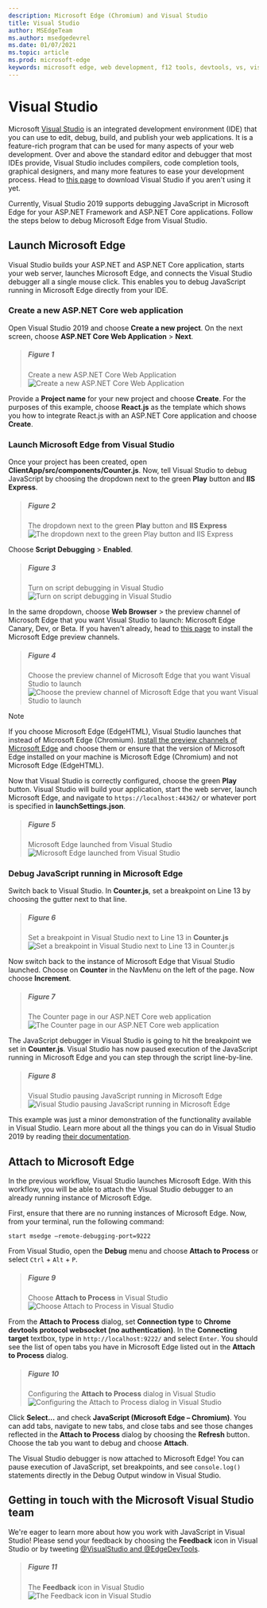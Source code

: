 ```yaml
---
description: Microsoft Edge (Chromium) and Visual Studio
title: Visual Studio
author: MSEdgeTeam
ms.author: msedgedevrel
ms.date: 01/07/2021
ms.topic: article
ms.prod: microsoft-edge
keywords: microsoft edge, web development, f12 tools, devtools, vs, visual studio, debugger
---
```

# Visual Studio

Microsoft [Visual Studio](https://visualstudio.microsoft.com/vs) is an integrated development environment (IDE) that you can use to edit, debug, build, and publish your web applications. It is a feature-rich program that can be used for many aspects of your web development. Over and above the standard editor and debugger that most IDEs provide, Visual Studio includes compilers, code completion tools, graphical designers, and many more features to ease your development process. Head to [this page](https://visualstudio.microsoft.com/downloads) to download Visual Studio if you aren't using it yet.

Currently, Visual Studio 2019 supports debugging JavaScript in Microsoft Edge for your ASP.NET Framework and ASP\.NET Core applications. Follow the steps below to debug Microsoft Edge from Visual Studio.

## Launch Microsoft Edge
Visual Studio builds your ASP\.NET and ASP\.NET Core application, starts your web server, launches Microsoft Edge, and connects the Visual Studio debugger all a single mouse click. This enables you to debug JavaScript running in Microsoft Edge directly from your IDE.

### Create a new ASP.NET Core web application

Open Visual Studio 2019 and choose **Create a new project**.  On the next screen, choose **ASP.NET Core Web Application** > **Next**.

> ##### Figure 1  
> Create a new ASP.NET Core Web Application 
> ![Create a new ASP.NET Core Web Application](./media/create-new-project.png)  

Provide a **Project name** for your new project and choose **Create**.  For the purposes of this example, choose **React.js** as the template which shows you how to integrate React.js with an ASP.NET Core application and choose **Create**.

### Launch Microsoft Edge from Visual Studio

Once your project has been created, open **ClientApp/src/components/Counter.js**. Now, tell Visual Studio to debug JavaScript by choosing the dropdown next to the green **Play** button and **IIS Express**. 

> ##### Figure 2  
> The dropdown next to the green **Play** button and **IIS Express**
> ![The dropdown next to the green Play button and IIS Express](./media/vs-dropdown.png)  

Choose **Script Debugging** > **Enabled**.

> ##### Figure 3  
> Turn on script debugging in Visual Studio
> ![Turn on script debugging in Visual Studio](./media/enable-script-debugging.png)  

In the same dropdown, choose **Web Browser** > the preview channel of Microsoft Edge that you want Visual Studio to launch: Microsoft Edge Canary, Dev, or Beta. If you haven't already, head to [this page](https://www.microsoftedgeinsider.com/download) to install the Microsoft Edge preview channels.

> ##### Figure 4  
> Choose the preview channel of Microsoft Edge that you want Visual Studio to launch
> ![Choose the preview channel of Microsoft Edge that you want Visual Studio to launch](./media/set-web-browser.png)  

> [!NOTE]
> If you choose Microsoft Edge \(EdgeHTML\), Visual Studio launches that instead of Microsoft Edge (Chromium). [Install the preview channels of Microsoft Edge](https://www.microsoftedgeinsider.com/download) and choose them or ensure that the version of Microsoft Edge installed on your machine is Microsoft Edge \(Chromium\) and not Microsoft Edge \(EdgeHTML\).

Now that Visual Studio is correctly configured, choose the green **Play** button. Visual Studio will build your application, start the web server, launch Microsoft Edge, and navigate to `https://localhost:44362/` or whatever port is specified in **launchSettings.json**.

> ##### Figure 5  
> Microsoft Edge launched from Visual Studio
> ![Microsoft Edge launched from Visual Studio](./media/edge-launch.png)  

### Debug JavaScript running in Microsoft Edge

Switch back to Visual Studio. In **Counter.js**, set a breakpoint on Line 13 by choosing the gutter next to that line.

> ##### Figure 6
> Set a breakpoint in Visual Studio next to Line 13 in **Counter.js**
> ![Set a breakpoint in Visual Studio next to Line 13 in Counter.js](./media/set-breakpoint.png)  

Now switch back to the instance of Microsoft Edge that Visual Studio launched.  Choose on **Counter** in the NavMenu on the left of the page.  Now choose **Increment**.

> ##### Figure 7
> The Counter page in our ASP.NET Core web application
> ![The Counter page in our ASP.NET Core web application](./media/edge-counter.png)  

The JavaScript debugger in Visual Studio is going to hit the breakpoint we set in **Counter.js**. Visual Studio has now paused execution of the JavaScript running in Microsoft Edge and you can step through the script line-by-line.

> ##### Figure 8
> Visual Studio pausing JavaScript running in Microsoft Edge
> ![Visual Studio pausing JavaScript running in Microsoft Edge](./media/hit-breakpoint.png)  

This example was just a minor demonstration of the functionality available in Visual Studio. Learn more about all the things you can do in Visual Studio 2019 by reading [their documentation](/visualstudio/windows/?view=vs-2019&preserve-view=true).

## Attach to Microsoft Edge
In the previous workflow, Visual Studio launches Microsoft Edge. With this workflow, you will be able to attach the Visual Studio debugger to an already running instance of Microsoft Edge. 

First, ensure that there are no running instances of Microsoft Edge. Now, from your terminal, run the following command:

```console
start msedge –remote-debugging-port=9222
```

From Visual Studio, open the **Debug** menu and choose **Attach to Process** or select `Ctrl` + `Alt` + `P`.

> ##### Figure 9
> Choose **Attach to Process** in Visual Studio
> ![Choose **Attach to Process** in Visual Studio](./media/attach-to-process.png)  

From the **Attach to Process** dialog, set **Connection type** to **Chrome devtools protocol websocket (no authentication)**. In the **Connecting target** textbox, type in `http://localhost:9222/` and select `Enter`. You should see the list of open tabs you have in Microsoft Edge listed out in the **Attach to Process** dialog.

> ##### Figure 10
> Configuring the **Attach to Process** dialog in Visual Studio
> ![Configuring the Attach to Process dialog in Visual Studio](./media/attach-to-process-dialog.png)  

Click **Select...** and check **JavaScript (Microsoft Edge – Chromium)**. You can add tabs, navigate to new tabs, and close tabs and see those changes reflected in the **Attach to Process** dialog by choosing the **Refresh** button.  Choose the tab you want to debug and choose **Attach**.

The Visual Studio debugger is now attached to Microsoft Edge! You can pause execution of JavaScript, set breakpoints, and see `console.log()` statements directly in the Debug Output window in Visual Studio.

## Getting in touch with the Microsoft Visual Studio team  

We're eager to learn more about how you work with JavaScript in Visual Studio!  Please send your feedback by choosing the **Feedback** icon in Visual Studio or by tweeting [@VisualStudio and @EdgeDevTools](https://twitter.com/intent/tweet?text=@VisualStudio+@EdgeDevTools).  

> ##### Figure 11
> The **Feedback** icon in Visual Studio
> ![The Feedback icon in Visual Studio](./media/feedback-icon.png)  
